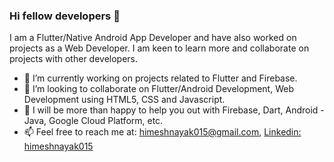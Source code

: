 ### Hi fellow developers 👋

I am a Flutter/Native Android App Developer and have also worked on projects as a Web Developer. I am keen to learn more and collaborate on projects with other developers.

- 🔭 I’m currently working on projects related to Flutter and Firebase.
- 👯 I’m looking to collaborate on Flutter/Android Development, Web Development using HTML5, CSS and Javascript.  
- 💬 I will be more than happy to help you out with Firebase, Dart, Android - Java, Google Cloud Platform, etc.
- 📫 Feel free to reach me at: himeshnayak015@gmail.com, [Linkedin: himeshnayak015](https://linkedin.com/in/himeshnayak015) 
<!-- 
- 🌱 I’m currently learning ...
- 🤔 I’m looking for help with ...
- 😄 Pronouns: ...
- ⚡ Fun fact: ... 
-->

